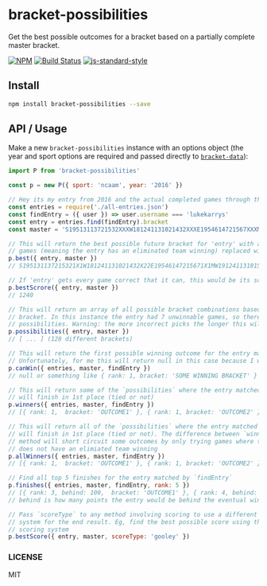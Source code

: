 bracket-possibilities
==================

Get the best possible outcomes for a bracket based on a partially complete master bracket.

[![NPM](https://nodei.co/npm/bracket-possibilities.png)](https://nodei.co/npm/bracket-possibilities/)
[![Build Status](https://travis-ci.org/bracketclub/bracket-possibilities.png?branch=master)](https://travis-ci.org/bracketclub/bracket-possibilities)
[![js-standard-style](https://img.shields.io/badge/code%20style-standard-brightgreen.svg?style=flat)](https://github.com/feross/standard)

## Install

```sh
npm install bracket-possibilities --save
```


## API / Usage

Make a new `bracket-possibilities` instance with an options object (the year and sport options are required and passed directly to [`bracket-data`](https://github.com/bracketclub/bracket-data#which-sports-does-it-have)):

```js
import P from 'bracket-possibilities'

const p = new P({ sport: 'ncaam', year: '2016' })

// Hey its my entry from 2016 and the actual completed games through the Sweet 16
const entries = require('./all-entries.json')
const findEntry = ({ user }) => user.username === 'lukekarrys'
const entry = entries.find(findEntry).bracket
const master = 'S19513113721532XXXW181241131021432XXXE1954614721567XXXMW191241131015141110XXXFFXXX'

// This will return the best possible future bracket for 'entry' with any unwinnable
// games (meaning the entry has an eliminated team winning) replaced with 'X'
p.best({ entry, master })
// S195131137215321X1W181241131021432X22E19546147215671X1MW191241131015141110XXXFFSXS

// If 'entry' gets every game correct that it can, this would be its score
p.bestScrore({ entry, master })
// 1240

// This will return an array of all possible bracket combinations based on the entry's best possible
// bracket. In this instance the entry had 7 unwinnable games, so there will be 128 (2^7)
// possibilities. Warning: the more incorrect picks the longer this will take
p.possibilities({ entry, master })
// [ ... ] (128 different brackets)

// This will return the first possible winning outcome for the entry matched by `findEntry`
// Unfortunately, for me this will return null in this case because I was eliminated by the Sweet 16
p.canWin({ entries, master, findEntry })
// null or something like { rank: 1, bracket: 'SOME WINNING BRACKET' }

// This will return some of the `possibilities` where the entry matched by `findEntry`
// will finish in 1st place (tied or not)
p.winners({ entries, master, findEntry })
// [{ rank: 1,  bracket: 'OUTCOME1' }, { rank: 1, bracket: 'OUTCOME2' }, ...]

// This will return all of the `possibilities` where the entry matched by `findEntry`
// will finish in 1st place (tied or not). The difference between `winners` is that
// method will short circuit some outcomes by only trying games where the entry
// does not have an elimiated team winning
p.allWinners({ entries, master, findEntry })
// [{ rank: 1,  bracket: 'OUTCOME1' }, { rank: 1, bracket: 'OUTCOME2' }, ...]

// Find all top 5 finishes for the entry matched by `findEntry`
p.finishes({ entries, master, findEntry, rank: 5 })
// [{ rank: 3, behind: 100,  bracket: 'OUTCOME1' }, { rank: 4, behind: 120, bracket: 'OUTCOME2' }, ...]
// behind is how many points the entry would be behind the eventual winner

// Pass `scoreType` to any method involving scoring to use a different scoring
// system for the end result. Eg, find the best possible score using the gooley
// scoring system
p.bestScore({ entry, master, scoreType: 'gooley' })
```

### LICENSE

MIT
